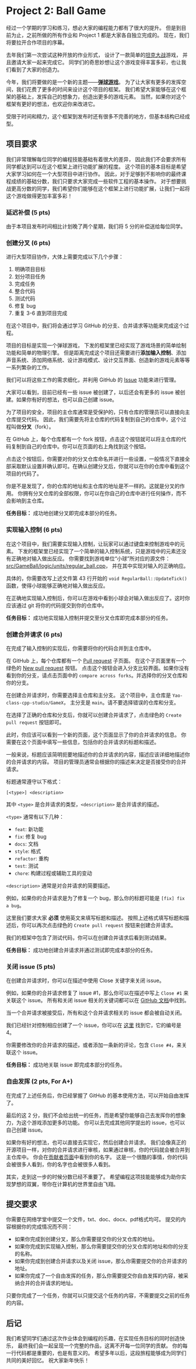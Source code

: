# Project 2: Ball Game

经过一个学期的学习和练习，想必大家的编程能力都有了很大的提升。
但是到目前为止，之前所做的所有作业和 Project 1 都是大家各自独立完成的。
现在，我们将要拉开合作项目的序幕。

去年我们第一次尝试这种开放的作业形式，
设计了一款简单的[坦克大战](https://github.com/Yao-class-cpp-studio/battle_game)游戏，
并且邀请大家一起来完成它。
同学们的奇思妙想让这个游戏变得丰富多彩，也让我们看到了大家的创造力。

今年，我们将要做的是一个新的主题——[**弹球游戏**](https://github.com/Yao-class-cpp-studio/GameX)。
为了让大家有更多的发挥空间，我们花费了更多的时间来设计这个项目的框架。
我们希望大家能够在这个框架的基础上，发挥自己的想象力，创造出更多的游戏元素。
当然，如果你对这个框架有更好的想法，也欢迎你来改进它。

受限于时间和精力，这个框架到发布时还有很多不完善的地方，但基本结构已经成型。

## 项目要求

我们非常理解每位同学的编程技能基础有着很大的差异，
因此我们不会要求所有同学都达到可以在这个框架上进行功能扩展的程度。
这个项目的基本目标是希望大家学习如何在一个大型项目中进行协作。
因此，对于足够到不影响你的最终课程成绩的基础分数，我们只要求大家完成一些软件工程的基本操作。
对于想要挑战更高分数的同学，我们希望你们能够在这个框架上进行功能扩展，让我们一起将这个游戏做得更加丰富多彩！

### 延迟补偿 (5 pts)

由于本项目发布时间相比计划晚了两个星期，我们将 5 分的补偿送给每位同学。

### 创建分叉 (6 pts)

进行大型项目协作，大体上需要完成以下几个步骤：

1. 明确项目目标
2. 划分项目任务
3. 完成任务
4. 整合代码
5. 测试代码
6. 修复 bug
7. 重复 3-6 直到项目完成

在这个项目中，我们将会通过学习 GitHub 的分支、合并请求等功能来完成这个过程。

项目的目标是实现一个弹球游戏，
下发的框架里已经实现了游戏场景的简单绘制功能和简单的物理引擎。
但是距离完成这个项目还需要进行**添加输入控制**、添加声音系统、添加网络系统、设计游戏模式、设计交互界面、创造新的游戏元素等等一系列繁杂的工作。

我们可以将这些工作的需求细化，并利用 GitHub 的 [Issue](https://github.com/Yao-class-cpp-studio/GameX/issues) 功能来进行管理。

大家可以看到，目前已经有一些 issue 被创建了，以后还会有更多的 issue 被创建。如果你有好的想法，也可以自己创建 issue。

为了项目的安全，项目的主仓库通常是受保护的，只有仓库的管理员可以直接向主仓库提交代码。
因此，我们需要先将主仓库的代码复制到自己的仓库中，这个过程叫做**分叉**（fork）。

在 GitHub 上，每个仓库都有一个 fork 按钮，点击这个按钮就可以将主仓库的代码复制到自己的仓库中。你可以在页面的右上角找到这个按钮。

点击这个按钮后，你需要对你的分叉仓库命名并进行一些设置，一般情况下直接全部采取默认设置并确认即可。在确认创建分叉后，你就可以在你的仓库中看到这个项目的代码了。

你是不是发现了，你的仓库的地址和主仓库的地址是不一样的。这就是分叉的作用。
你拥有分叉仓库的全部权限，你可以在你自己的仓库中进行任何操作，而不会影响到主仓库。

**任务目标：** 成功地创建分叉即完成本部分的任务。

### 实现输入控制 (6 pts)

在这个项目中，我们需要实现输入控制，让玩家可以通过键盘来控制游戏中的元素。
下发的框架里已经实现了一个简单的输入控制系统，只是游戏中的元素还没有正确地对输入做出反应。
你需要找到游戏单位“小球”所对应的源文件：[src/GameBall/logic/units/regular_ball.cpp](../../../../src/GameBall/logic/units/regular_ball.cpp)，
并在其中实现对输入的正确响应。

具体的，你需要改写上述文件第 43 行开始的 `void RegularBall::UpdateTick()` 函数，使得小球能够正确地对输入做出反应。

在正确地实现输入控制后，你可以在游戏中看到小球会对输入做出反应了。这时你应该通过 git 将你的代码提交到你的仓库中。

**任务目标：** 成功地实现输入控制并提交至分叉仓库即完成本部分的任务。

### 创建合并请求 (6 pts)

在完成了输入控制的实现后，你需要将你的代码合并到主仓库中。

在 GitHub 上，每个仓库都有一个 [Pull request](https://github.com/Yao-class-cpp-studio/GameX/pulls) 子页面。
在这个子页面里有一个绿色的 [New pull request](https://github.com/Yao-class-cpp-studio/GameX/compare) 按钮。
点击这个按钮会进入分支比较界面。如果你没有看到你的分支，请点击页面中的 `compare across forks`。并选择你的分叉仓库和你的分支。

在创建合并请求时，你需要选择主仓库和主分支。
这个项目中，主仓库是 `Yao-class-cpp-studio/GameX`， 主分支是 `main`。请不要选择错误的仓库和分支。

在选择了正确的仓库和分支后，你就可以创建合并请求了，点击绿色的 `Create pull request` 按钮即可。

此时，你应该可以看到一个新的页面，这个页面显示了你的合并请求的信息。
你需要在这个页面中填写一些信息，包括你的合并请求的标题和描述。

一般来说，标题应该简明扼要地描述你的合并请求的内容，描述应该详细地描述你的合并请求的内容。
项目的管理员通常会根据你的描述来决定是否接受你的合并请求。

标题通常遵守以下格式：

```
[<type>] <description>
```

其中 `<type>` 是合并请求的类型，`<description>` 是合并请求的描述。

`<type>` 通常有以下几种：

- `feat`: 新功能
- `fix`: 修复 bug
- `docs`: 文档
- `style`: 格式
- `refactor`: 重构
- `test`: 测试
- `chore`: 构建过程或辅助工具的变动

`<description>` 通常是对合并请求的简要描述。

例如，如果你的合并请求是为了修复一个 bug，那么你的标题可能是 `[fix] fix a bug`。

这里我们要求大家 **必须** 使用英文来填写标题和描述。
按照上述格式填写标题和描述后，你可以再次点击绿色的 `Create pull request` 按钮来创建合并请求。

我们的框架中包含了测试代码，你可以在创建合并请求后看到测试结果。

**任务目标：** 成功地创建合并请求并通过测试即完成本部分的任务。

### 关闭 issue (5 pts)

在创建合并请求时，你可以在描述中使用 Close 关键字来关闭 issue。

例如，如果你的合并请求修复了 issue #1，那么你可以在描述中写上 `Close #1` 来关联这个 issue。
所有和关闭 issue 相关的关键词都可以在 [GitHub 文档](https://docs.github.com/en/github/managing-your-work-on-github/closing-issues-using-keywords)中找到。

当一个合并请求被接受后，所有和这个合并请求相关的 issue 都会被自动关闭。

我们已经针对控制相应创建了一个 issue，你可以在 [这里](https://github.com/Yao-class-cpp-studio/GameX/issues/4) 找到它，它的编号是 4。

你需要修改你的合并请求的描述，或者添加一条新的评论，包含 `Close #4`，来关联这个 issue。

**任务目标：** 成功地关联 issue 即完成本部分的任务。

### 自由发挥 (2 pts, For A+)

在完成了上述任务后，你已经掌握了 GitHub 的基本使用方法，可以开始自由发挥了。

最后的这 2 分，我们不会给出统一的任务，而是希望你能够自己去发挥你的想象力，为这个游戏添加更多的功能。
你可以去完成其他同学提出的 issue，也可以自己创建 issue。

如果你有好的想法，也可以直接去实现它，然后创建合并请求。
我们会像真正的开源项目一样，对你的合并请求进行审核，如果通过审核，你的代码就会被合并到主仓库中。
你会在[贡献者页面](https://github.com/Yao-class-cpp-studio/GameX/graphs/contributors)中看到你的名字。
这是一个很酷的事情，你的代码会被很多人看到，你的名字也会被很多人看到。

其实，走到这一步的时候分数已经不重要了。
希望编程这项技能能够成为助你实现梦想的双翼，带你在计算机的世界里自由飞翔。

## 提交要求

你需要在网络学堂中提交一个文件，txt、doc、docx、pdf格式均可。
提交的内容根据你的完成情况而不同：

- 如果你完成到创建分叉，那么你需要提交你的分叉仓库的地址。
- 如果你完成到实现输入控制，那么你需要提交你的分叉仓库的地址和你的分支的名称。
- 如果你完成到创建合并请求以及关闭 issue，那么你需要提交你的合并请求的地址。
- 如果你完成了一个自由发挥的任务，那么你需要提交你自由发挥的内容，被采纳合并的合并请求的地址。

只要你完成了一个任务，你就可以只提交这个任务的内容，不需要提交之前的任务的内容。

## 后记

我们希望同学们通过这次作业体会到编程的乐趣，在实现任务目标的同时创造快乐，
最终我们会一起呈现一个完整的作品，这离不开每一位同学的贡献。
你的每一行代码都是重要的，也是有意义的。
希望多年以后，这段旅程能够成为同学们共同的美好回忆。
祝大家新年快乐！
